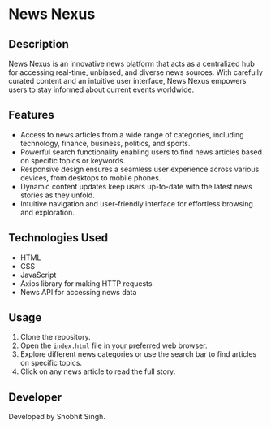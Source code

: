 # News Nexus

## Description
News Nexus is an innovative news platform that acts as a centralized hub for accessing real-time, unbiased, and diverse news sources. With carefully curated content and an intuitive user interface, News Nexus empowers users to stay informed about current events worldwide.

## Features
- Access to news articles from a wide range of categories, including technology, finance, business, politics, and sports.
- Powerful search functionality enabling users to find news articles based on specific topics or keywords.
- Responsive design ensures a seamless user experience across various devices, from desktops to mobile phones.
- Dynamic content updates keep users up-to-date with the latest news stories as they unfold.
- Intuitive navigation and user-friendly interface for effortless browsing and exploration.

## Technologies Used
- HTML
- CSS
- JavaScript
- Axios library for making HTTP requests
- News API for accessing news data

## Usage
1. Clone the repository.
2. Open the `index.html` file in your preferred web browser.
3. Explore different news categories or use the search bar to find articles on specific topics.
4. Click on any news article to read the full story.

## Developer
Developed by Shobhit Singh.
